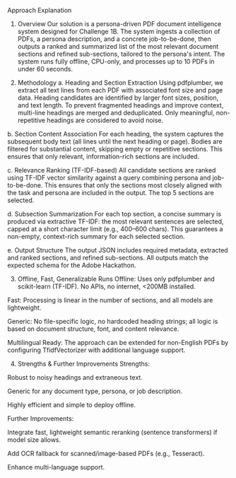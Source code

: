 Approach Explanation
1. Overview
Our solution is a persona-driven PDF document intelligence system designed for Challenge 1B. The system ingests a collection of PDFs, a persona description, and a concrete job-to-be-done, then outputs a ranked and summarized list of the most relevant document sections and refined sub-sections, tailored to the persona's intent. The system runs fully offline, CPU-only, and processes up to 10 PDFs in under 60 seconds.

2. Methodology
a. Heading and Section Extraction
Using pdfplumber, we extract all text lines from each PDF with associated font size and page data. Heading candidates are identified by larger font sizes, position, and text length. To prevent fragmented headings and improve context, multi-line headings are merged and deduplicated. Only meaningful, non-repetitive headings are considered to avoid noise.

b. Section Content Association
For each heading, the system captures the subsequent body text (all lines until the next heading or page). Bodies are filtered for substantial content, skipping empty or repetitive sections. This ensures that only relevant, information-rich sections are included.

c. Relevance Ranking (TF-IDF-based)
All candidate sections are ranked using TF-IDF vector similarity against a query combining persona and job-to-be-done. This ensures that only the sections most closely aligned with the task and persona are included in the output. The top 5 sections are selected.

d. Subsection Summarization
For each top section, a concise summary is produced via extractive TF-IDF: the most relevant sentences are selected, capped at a short character limit (e.g., 400–600 chars). This guarantees a non-empty, context-rich summary for each selected section.

e. Output Structure
The output JSON includes required metadata, extracted and ranked sections, and refined sub-sections. All outputs match the expected schema for the Adobe Hackathon.

3. Offline, Fast, Generalizable
Runs Offline: Uses only pdfplumber and scikit-learn (TF-IDF). No APIs, no internet, <200MB installed.

Fast: Processing is linear in the number of sections, and all models are lightweight.

Generic: No file-specific logic, no hardcoded heading strings; all logic is based on document structure, font, and content relevance.

Multilingual Ready: The approach can be extended for non-English PDFs by configuring TfidfVectorizer with additional language support.

4. Strengths & Further Improvements
Strengths:

Robust to noisy headings and extraneous text.

Generic for any document type, persona, or job description.

Highly efficient and simple to deploy offline.

Further Improvements:

Integrate fast, lightweight semantic reranking (sentence transformers) if model size allows.

Add OCR fallback for scanned/image-based PDFs (e.g., Tesseract).

Enhance multi-language support.